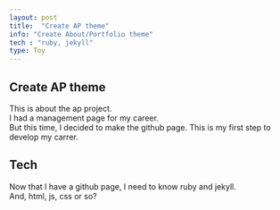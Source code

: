 ```yaml
---
layout: post
title:  "Create AP theme"
info: "Create About/Portfolio theme"
tech : "ruby, jekyll"
type: Toy
---
```


## Create AP theme
This is about the ap project.  
I had a management page for my career.  
But this time, I decided to make the github page.
This is my first step to develop my carrer.  



## Tech
Now that I have a github page, I need to know ruby and jekyll.  
And, html, js, css or so?  
